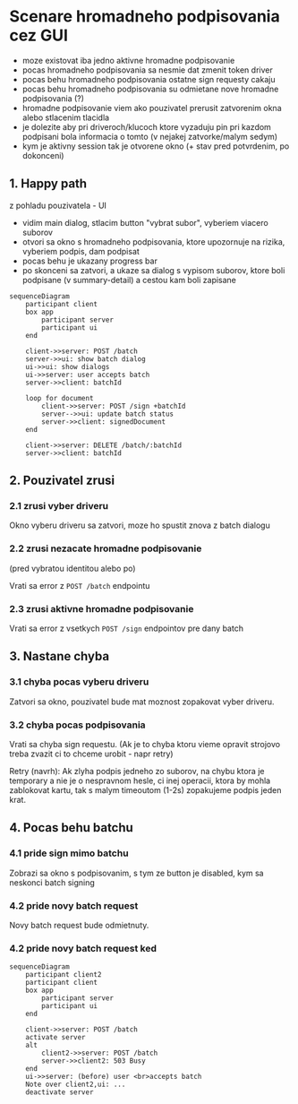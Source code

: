 # Scenare hromadneho podpisovania cez GUI

- moze existovat iba jedno aktivne hromadne podpisovanie
- pocas hromadneho podpisovania sa nesmie dat zmenit token driver
- pocas behu hromadneho podpisovania ostatne sign requesty cakaju
- pocas behu hromadneho podpisovania su odmietane nove hromadne podpisovania (?)
- hromadne podpisovanie viem ako pouzivatel prerusit zatvorenim okna alebo stlacenim tlacidla
- je dolezite aby pri driveroch/klucoch ktore vyzaduju pin pri kazdom podpisani bola informacia o tomto (v nejakej zatvorke/malym sedym) 
- kym je aktivny session tak je otvorene okno (+ stav pred potvrdenim, po dokonceni)

## 1. Happy path
z pohladu pouzivatela - UI

- vidim main dialog, stlacim button "vybrat subor", vyberiem viacero suborov
- otvori sa okno s hromadneho podpisovania, ktore upozornuje na rizika, vyberiem podpis, dam podpisat
- pocas behu je ukazany progress bar
- po skonceni sa zatvori, a ukaze sa dialog s vypisom suborov, ktore boli podpisane (v summary-detail) a cestou kam boli zapisane

```mermaid
sequenceDiagram
    participant client
    box app
        participant server
        participant ui
    end

    client->>server: POST /batch
    server->>ui: show batch dialog
    ui->>ui: show dialogs
    ui->>server: user accepts batch
    server->>client: batchId

    loop for document
        client->>server: POST /sign +batchId
        server-->>ui: update batch status
        server->>client: signedDocument
    end

    client->>server: DELETE /batch/:batchId
    server->>client: batchId
```

## 2. Pouzivatel zrusi

### 2.1 zrusi vyber driveru

Okno vyberu driveru sa zatvori, moze ho spustit znova z batch dialogu

### 2.2 zrusi nezacate hromadne podpisovanie

(pred vybratou identitou alebo po)

Vrati sa error z `POST /batch` endpointu

### 2.3 zrusi aktivne hromadne podpisovanie

Vrati sa error z vsetkych `POST /sign` endpointov pre dany batch

## 3. Nastane chyba

### 3.1 chyba pocas vyberu driveru

Zatvori sa okno, pouzivatel bude mat moznost zopakovat vyber driveru.

### 3.2 chyba pocas podpisovania

Vrati sa chyba sign requestu.
(Ak je to chyba ktoru vieme opravit strojovo treba zvazit ci to chceme urobit - napr retry)

Retry (navrh):
Ak zlyha podpis jedneho zo suborov, na chybu ktora je temporary a nie je o nespravnom hesle, ci inej operacii, ktora by mohla zablokovat kartu, tak s malym timeoutom (1-2s) zopakujeme podpis jeden krat.

## 4. Pocas behu batchu

### 4.1 pride sign mimo batchu

Zobrazi sa okno s podpisovanim, s tym ze button je disabled, kym sa neskonci batch signing

### 4.2 pride novy batch request

Novy batch request bude odmietnuty.


### 4.2 pride novy batch request ked


```mermaid
sequenceDiagram
    participant client2
    participant client
    box app
        participant server
        participant ui
    end

    client->>server: POST /batch
    activate server
    alt
        client2->>server: POST /batch
        server->>client2: 503 Busy
    end
    ui->>server: (before) user <br>accepts batch
    Note over client2,ui: ...
    deactivate server
```
